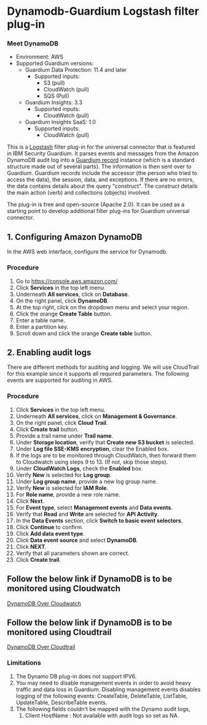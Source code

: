 # Dynamodb-Guardium Logstash filter plug-in

### Meet DynamoDB
* Environment: AWS
* Supported Guardium versions:
    * Guardium Data Protection: 11.4 and later
        * Supported inputs:
            * S3 (pull)
            * CloudWatch (pull)
            * SQS (Pull)
    * Guardium Insights: 3.3
        * Supported inputs:
            * CloudWatch (pull)
    * Guardium Insights SaaS: 1.0
        * Supported inputs:
            * CloudWatch (pull)

This is a [Logstash](https://github.com/elastic/logstash) filter plug-in for the universal connector that is featured in IBM Security Guardium. It parses events and messages from the Amazon DynamoDB audit log into a [Guardium record](https://github.com/IBM/universal-connectors/blob/main/common/src/main/java/com/ibm/guardium/universalconnector/commons/structures/Record.java) instance (which is a standard structure made out of several parts). The information is then sent over to Guardium. Guardium records include the accessor (the person who tried to access the data), the session, data, and exceptions. If there are no errors, the data contains details about the query "construct". The construct details the main action (verb) and collections (objects) involved.

The plug-in is free and open-source (Apache 2.0). It can be used as a starting point to develop additional filter plug-ins for Guardium universal connector.


## 1. Configuring Amazon DynamoDB

In the AWS web interface, configure the service for Dynamodb.

### Procedure

1. Go to https://console.aws.amazon.com/
2. Click **Services** in the top left menu.
3. Underneath **All services**, click on **Database**.
4. On the right panel, click **DynamoDB**.
5. At the top right, click on the dropdown menu and select your region.
6. Click the orange **Create Table** button.
7. Enter a table name.
8. Enter a partition key.
9. Scroll down and click the orange **Create table** button.

## 2. Enabling audit logs 

There are different methods for auditing and logging. We will use CloudTrail for this example since it supports all required parameters. The following events are supported for auditing in AWS.


### Procedure

1. Click **Services** in the top left menu.
2. Underneath **All services**, click on **Management & Governance**.
3. On the right panel, click **Cloud Trail**.
4. Click **Create trail** button.
5. Provide a trail name under **Trail name**.
6. Under **Storage location**, verify that **Create new S3 bucket** is selected.
7. Under **Log file SSE-KMS encryption**, clear the Enabled box.
8. If the logs are to be monitored through CloudWatch, then forward them to Cloudwatch using steps 9 to 13. (If not, skip those steps).
9. Under **CloudWatch Logs**, check the **Enabled** box.
10. Verify **New** is selected for **Log group**.
11. Under **Log group name**, provide a new log group name.
12. Verify **New** is selected for **IAM Role**.
13. For **Role name**, provide a new role name.
14. Click **Next**.
15. For **Event type**, select **Management events** and **Data events**.
16. Verify that **Read** and **Write** are selected for **API Activity**.
17. In the **Data Events** section, click **Switch to basic event selectors**.
18. Click **Continue** to confirm.
19. Click **Add data event type**.
20. Click **Data event source** and select **DynamoDB**.
21. Click **NEXT**.
22. Verify that all parameters shown are correct.
23. Click **Create trail**.

## Follow the below link if DynamoDB is to be monitored using Cloudwatch

[DynamoDB Over Cloudwatch](https://github.com/IBM/universal-connectors/blob/main/filter-plugin/logstash-filter-dynamodb-guardium/DynamodbOverCloudwatch/README.md)

## Follow the below link if DynamoDB is to be monitored using Cloudtrail

[DynamoDB Over Cloudtrail](https://github.com/IBM/universal-connectors/blob/main/filter-plugin/logstash-filter-dynamodb-guardium/DynamodbOverCloudtrail/README.md)

### Limitations

1. The Dynamo DB plug-in does not support IPV6.
2. You may need to disable management events in order to avoid heavy traffic and data loss in Guardium. Disabling management events disables logging of the following events: 
CreateTable, DeleteTable, ListTable, UpdateTable, DescribeTable events.
3. The following fields couldn't be mapped with the Dynamo audit logs,
   1. Client HostName : Not available with audit logs so set as NA.

